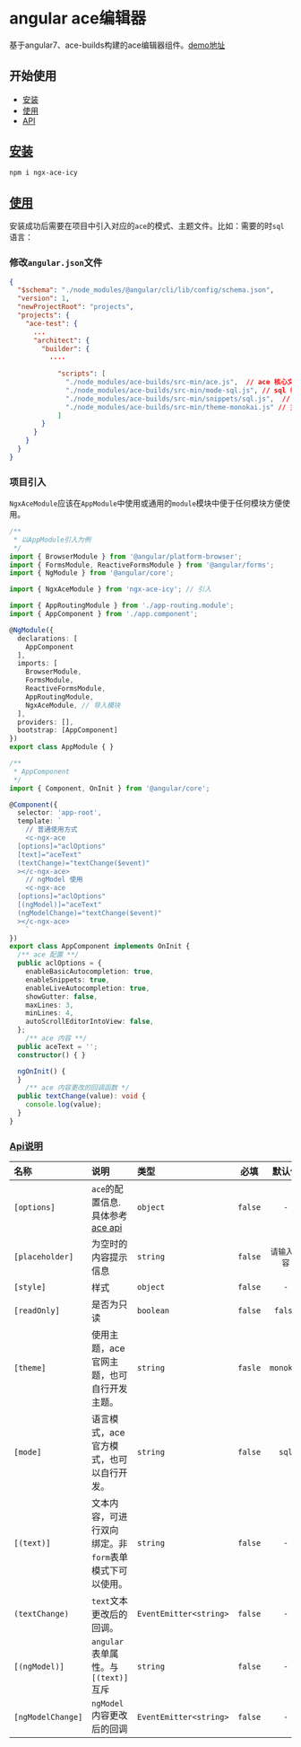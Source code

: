 # angular ace编辑器

基于angular7、ace-builds构建的ace编辑器组件。[demo地址](https://ngx-library.now.sh/tools/ace)

## 开始使用

- <a href="#install">安装</a>
- <a href="#use">使用</a>
- <a href="#api">API</a>



## <a href="install">安装</a>

```bash
npm i ngx-ace-icy
```



## <a href="use">使用</a>

安装成功后需要在项目中引入对应的`ace`的模式、主题文件。比如：需要的时`sql`语言：

### 修改`angular.json`文件

```json
{
  "$schema": "./node_modules/@angular/cli/lib/config/schema.json",
  "version": 1,
  "newProjectRoot": "projects",
  "projects": {
    "ace-test": {
      ...
      "architect": {
        "builder": {
          ....
          
            "scripts": [
              "./node_modules/ace-builds/src-min/ace.js",  // ace 核心文件
              "./node_modules/ace-builds/src-min/mode-sql.js", // sql 模式文件
              "./node_modules/ace-builds/src-min/snippets/sql.js",  // sql 模式部分文件
              "./node_modules/ace-builds/src-min/theme-monokai.js" // 主题样式文件
            ]
        }
      }
    }
  }
}
```



### 项目引入

`NgxAceModule`应该在`AppModule`中使用或通用的`module`模块中便于任何模块方便使用。

```typescript
/**
 * 以AppModule引入为例
 */
import { BrowserModule } from '@angular/platform-browser';
import { FormsModule, ReactiveFormsModule } from '@angular/forms';
import { NgModule } from '@angular/core';

import { NgxAceModule } from 'ngx-ace-icy'; // 引入

import { AppRoutingModule } from './app-routing.module';
import { AppComponent } from './app.component';

@NgModule({
  declarations: [
    AppComponent
  ],
  imports: [
    BrowserModule,
    FormsModule,
    ReactiveFormsModule,
    AppRoutingModule,
    NgxAceModule, // 导入模块
  ],
  providers: [],
  bootstrap: [AppComponent]
})
export class AppModule { }
```



```typescript
/**
 * AppComponent
 */
import { Component, OnInit } from '@angular/core';

@Component({
  selector: 'app-root',
  template: `
	// 普通使用方式
	<c-ngx-ace
  [options]="aclOptions"
  [text]="aceText"
  (textChange)="textChange($event)"
  ></c-ngx-ace>
	// ngModel 使用
	<c-ngx-ace
  [options]="aclOptions"
  [(ngModel)]="aceText"
  (ngModelChange)="textChange($event)"
  ></c-ngx-ace>
	`
})
export class AppComponent implements OnInit {
  /** ace 配置 **/
  public aclOptions = {
    enableBasicAutocompletion: true,
    enableSnippets: true,
    enableLiveAutocompletion: true,
    showGutter: false,
    maxLines: 3,
    minLines: 4,
    autoScrollEditorIntoView: false,
  };
	/** ace 内容 **/
  public aceText = '';
  constructor() { }

  ngOnInit() {
  }
	/** ace 内容更改的回调函数 */
  public textChange(value): void {
    console.log(value);
  }
}
```



### <a href="api"> Api说明</a>

| 名称              | 说明                                                         | 类型                   |  必填   |    默认值    |
| :---------------- | :----------------------------------------------------------- | :--------------------- | :-----: | :----------: |
| `[options]`       | `ace`的配置信息.具体参考<a href="https://ace.c9.io/#nav=api&api=editor">ace api</a> | `object`               | `false` |     `-`      |
| `[placeholder]`   | 为空时的内容提示信息                                         | `string`               | `false` | `请输入内容` |
| `[style]`         | 样式                                                         | `object`               | `false` |     `-`      |
| `[readOnly]`      | 是否为只读                                                   | `boolean`              | `false` |   `false`    |
| `[theme]`         | 使用主题，ace官网主题，也可自行开发主题。                    | `string`               | `fasle` |  `monokai`   |
| `[mode]`          | 语言模式，ace官方模式，也可以自行开发。                      | `string`               | `false` |    `sql`     |
| `[(text)]`        | 文本内容，可进行双向 绑定。非`form`表单模式下可以使用。      | `string`               | `false` |     `-`      |
| `(textChange)`    | `text`文本更改后的回调。                                     | `EventEmitter<string>` | `false` |     `-`      |
| `[(ngModel)]`     | `angular`表单属性。与`[(text)]`互斥                          | `string`               | `false` |     `-`      |
| `[ngModelChange]` | `ngModel`内容更改后的回调                                    | `EventEmitter<string>` | `false` |     `-`      |



